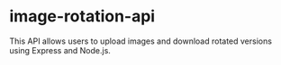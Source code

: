 # image-rotation-api
This API allows users to upload images and download rotated versions using Express and Node.js.
